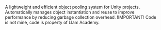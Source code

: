 A lightweight and efficient object pooling system for Unity projects. Automatically manages object instantiation and reuse to improve performance by reducing garbage collection overhead.
!IMPORTANT! Code is not mine, code is property of Llam Academy.
